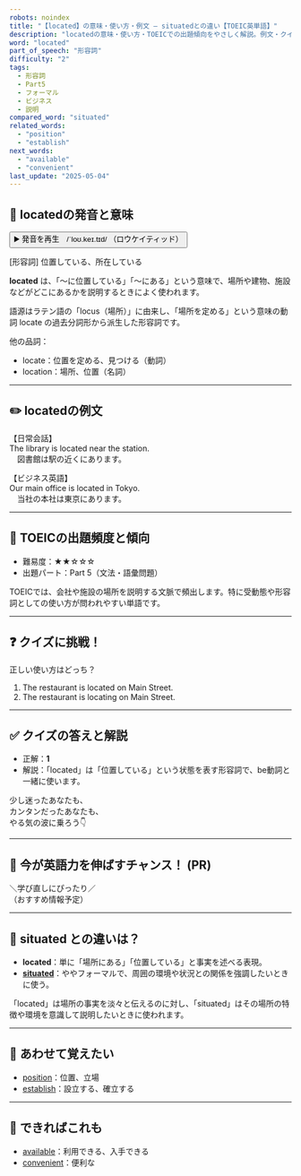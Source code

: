 ```yaml
---
robots: noindex
title: "【located】の意味・使い方・例文 ― situatedとの違い【TOEIC英単語】"
description: "locatedの意味・使い方・TOEICでの出題傾向をやさしく解説。例文・クイズ付きでsituatedとの違いもわかりやすく学べます。"
word: "located"
part_of_speech: "形容詞"
difficulty: "2"
tags:
  - 形容詞
  - Part5
  - フォーマル
  - ビジネス
  - 説明
compared_word: "situated"
related_words:
  - "position"
  - "establish"
next_words:
  - "available"
  - "convenient"
last_update: "2025-05-04"
---
```


## 🔰 locatedの発音と意味

<button class="play-audio" onclick="playTTS('located')">
  <span class="play-audio-main">
    ▶️ 発音を再生　/ˈloʊ.keɪ.tɪd/
  </span>
  <span class="play-audio-sub">
    （ロウケイティッド）
  </span>
</button>

[形容詞] 位置している、所在している

**located** は、「～に位置している」「～にある」という意味で、場所や建物、施設などがどこにあるかを説明するときによく使われます。

語源はラテン語の「locus（場所）」に由来し、「場所を定める」という意味の動詞 locate の過去分詞形から派生した形容詞です。

他の品詞：  
- locate：位置を定める、見つける（動詞）
- location：場所、位置（名詞）

---

## ✏️ locatedの例文

【日常会話】  
The library is located near the station.  
　図書館は駅の近くにあります。

【ビジネス英語】  
Our main office is located in Tokyo.  
　当社の本社は東京にあります。

---

## 🎯 TOEICの出題頻度と傾向

- 難易度：★★☆☆☆
- 出題パート：Part 5（文法・語彙問題）

TOEICでは、会社や施設の場所を説明する文脈で頻出します。特に受動態や形容詞としての使い方が問われやすい単語です。

---

## ❓ クイズに挑戦！

正しい使い方はどっち？

1. The restaurant is located on Main Street.  
2. The restaurant is locating on Main Street.

---

## ✅ クイズの答えと解説

- 正解：**1**
- 解説：「located」は「位置している」という状態を表す形容詞で、be動詞と一緒に使います。

少し迷ったあなたも、  
カンタンだったあなたも、  
やる気の波に乗ろう👇️

---

## 🚀 今が英語力を伸ばすチャンス！ (PR)

<div class="info-center">
＼学び直しにぴったり／<br>  
（おすすめ情報予定）
</div>

---

## 🤔  situated との違いは？

- **located**：単に「場所にある」「位置している」と事実を述べる表現。
- **[situated](/word/situated)**：ややフォーマルで、周囲の環境や状況との関係を強調したいときに使う。

「located」は場所の事実を淡々と伝えるのに対し、「situated」はその場所の特徴や環境を意識して説明したいときに使われます。

---

## 🧩 あわせて覚えたい

- [position](/word/position)：位置、立場
- [establish](/word/establish)：設立する、確立する

---

## 📖 できればこれも

- [available](/word/available)：利用できる、入手できる
- [convenient](/word/convenient)：便利な

<!-- cvid: aid37_bid41 -->
